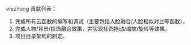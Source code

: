 
viezhong 贡献列表：
1. 完成所有云函数的编写和调试（主要包括人脸融合/人脸相似对比等函数）。
2. 完成人物/背景/挂饰融合效果，并实现挂饰拖动/缩放/旋转等效果。
3. 项目目录架构的制定。